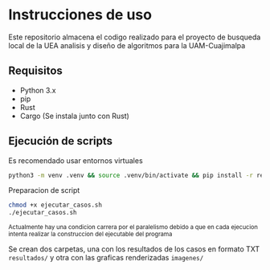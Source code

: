 # Instrucciones de uso
Este repositorio almacena el codigo realizado para el proyecto de busqueda local de la UEA analisis y diseño de algoritmos para la UAM-Cuajimalpa
## Requisitos 
- Python 3.x
- pip
- Rust
- Cargo (Se instala junto con Rust)

## Ejecución de scripts
Es recomendado usar entornos virtuales
```bash
python3 -m venv .venv && source .venv/bin/activate && pip install -r requirements.txt 
````
Preparacion de script
```bash
chmod +x ejecutar_casos.sh
./ejecutar_casos.sh
```
<small>Actualmente hay una condicion carrera por el paralelismo debido a que en cada ejecucion intenta realizar la construccion del ejecutable del programa</small>

Se crean dos carpetas, una con los resultados de los casos en formato TXT `resultados/` y otra con las graficas renderizadas `imagenes/`

